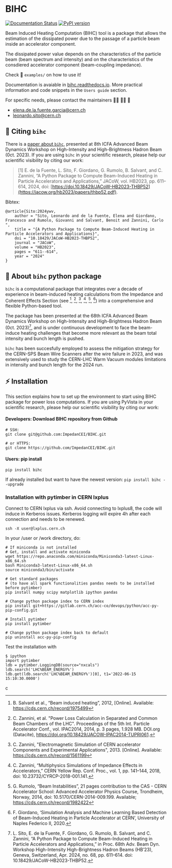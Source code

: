 # BIHC

[![Documentation Status](https://readthedocs.org/projects/bihc/badge/?version=latest)](https://bihc.readthedocs.io/en/latest/?badge=latest) [![PyPI version](https://badge.fury.io/py/bihc.svg)](https://badge.fury.io/py/bihc)

Beam Induced Heating Computation (BIHC) tool is a package that allows the estimation of the dissipated power due to the passage of a particle beam inside an accelerator component.

The dissipated power value depends on the characteristics of the particle beam (beam spectrum and intensity) and on the characteristics of the consdiered accelerator component (beam-coupling impedance).

Check :file_folder: `examples/` on how to use it!

Documentation is avaiable in [bihc.readthedocs.io](https://bihc.readthedocs.io/en/latest/). More practical information and code snippets in the `Users guide` section.

For specific needs, please contact the maintainers :woman_technologist: :man_technologist: :wave:
* elena.de.la.fuente.garcia@cern.ch
* leonardo.sito@cern.ch

:bookmark: Citing `bihc`
---
There is a [paper about `bihc`](10.18429/JACoW-HB2023-THBP52), presented at 8th ICFA Advanced Beam Dynamics Workshop on High-Intensity and High-Brightness Hadron Beam (0ct. 2023).
If you are using `bihc` in your scientific research, please help our scientific
visibility by citing our work:
> [1] E. de la Fuente, L. Sito, F. Giordano, G. Rumolo, B. Salvant, and C. Zannini, “A Python Package to Compute Beam-Induced Heating in Particle Accelerators and Applications,” JACoW, vol. HB2023, pp. 611–614, 2024, doi: [https://doi.10.18429/JACoW-HB2023-THBP52](https://jacow.org/hb2023/papers/thbp52.pdf). 

Bibtex:
```
@article{Sito:2024ywv,
    author = "Sito, Leonardo and de la Fuente, Elena and Giordano, Francesco and Rumolo, Giovanni and Salvant, Benoit and Zannini, Carlo ",
    title = "{A Python Package to Compute Beam-Induced Heating in Particle Accelerators and Applications}",
    doi = "10.18429/JACoW-HB2023-THBP52",
    journal = "JACoW",
    volume = "HB2023",
    pages = "611--614",
    year = "2024"
}
```
:mag_right: About `bihc` python package 
---

`bihc` is a computational package that integrates over a decade of experience in beam-induced heating calculations from the Impedance and Coherent Effects Section (see [^1], [^3], [^4], [^5], [^6], [^7]) into a comprehensive and flexible Python-based tool. 

The package has been presented at the 68th ICFA Advanced Beam Dynamics Workshop on High-Intensity and High-Brightness Hadron Beam (0ct. 2023)[^8], and is under continuous development to face the beam-induce heating challenges that become more relevant as the beam total intensity and bunch length is pushed.

`bihc` has been succesfully employed to assess the mitigation strategy for the CERN-SPS Beam Wire Scanners after the wire failure in 2023, and was extensively used to study the CERN-LHC Warm Vacuum modules limitations in intensity and bunch length for the 2024 run.

[^1]: B. Salvant et al., “Beam induced heating”, 2012, [Online]. Available: https://cds.cern.ch/record/1975499 

[^3]: C. Zannini, et al. "Power Loss Calculation in Separated and Common Beam Chambers of the LHC". Proceedings of the 5th Int. Particle Accelerator Conf., vol. IPAC2014, 2014, p. 3 pages, 1.928 MB. DOI.org (Datacite), https://doi.org/10.18429/JACOW-IPAC2014-TUPRI061. 

[^4]: C. Zannini, "Electromagnetic Simulation of CERN accelerator Components and Experimental Applications", 2013. [Online]. Available: https://cds.cern.ch/record/1561199 

[^5]: C. Zannini, “Multiphysics Simulations of Impedance Effects in Accelerators,” CERN Yellow Rep. Conf. Proc., vol. 1, pp. 141–144, 2018, doi: 10.23732/CYRCP-2018-001.141. 

[^6]: G. Rumolo, “Beam Instabilities”, 21 pages contribution to the CAS - CERN Accelerator School: Advanced Accelerator Physics Course, Trondheim, Norway, 2014, doi: 10.5170/CERN-2014-009.199. Available; https://cds.cern.ch/record/1982422

[^7]: F. Giordano, ‘Simulation Analysis and Machine Learning Based Detection of Beam-Induced Heating in Particle Accelerator at CERN’, University of Naples Federico II, 2020.

[^8]: L. Sito, E. de la Fuente, F. Giordano, G. Rumolo, B. Salvant, and C. Zannini, “A Python Package to Compute Beam-Induced Heating in Particle Accelerators and Applications,” in Proc. 68th Adv. Beam Dyn. Workshop High-Intensity High-Brightness Hadron Beams (HB’23), Geneva, Switzerland, Apr. 2024, no. 68, pp. 611–614. doi: 10.18429/JACoW-HB2023-THBP52. 

## :zap: Installation
This section explains how to set up the environment to start using BIHC package for power loss computations.
If you are using PyVista in your scientific research, please help our scientific
visibility by citing our work:


#### Developers: Download BIHC repository from Github
```
# SSH:
git clone git@github.com:ImpedanCEI/BIHC.git

# or HTTPS:
git clone https://github.com/ImpedanCEI/BIHC.git
```

#### Users: pip install 
```
pip install bihc
```
If already installed but want to have the newest version: `pip install bihc --upgrade`

### Installation with pytimber in CERN lxplus

Connect to CERN lxplus via ssh. Avoid connecting to lxplus8, the code will induce in Kerberos issues. Kerberos logging will expire 4h after each connection and needs to be renewed.
```
ssh -X user@lxplus.cern.ch
```
In your /user or /work directory, do:
```
# If miniconda is not installed
# Get, install and activate miniconda
wget https://repo.anaconda.com/miniconda/Miniconda3-latest-Linux-x86_64.sh
bash Miniconda3-latest-Linux-x86_64.sh 
source miniconda3/bin/activate

# Get standard packages 
# (to have all spark functionalities pandas needs to be installed before pytimber)
pip install numpy scipy matplotlib ipython pandas

# Change python package index to CERN index
pip install git+https://gitlab.cern.ch/acc-co/devops/python/acc-py-pip-config.git

# Install pytimber
pip install pytimber

# Change python package index back to default
pip uninstall acc-py-pip-config
```
Test the installation with 
```
$ ipython
import pytimber
ldb = pytimber.LoggingDB(source="nxcals") 
ldb.search('LHC%BEAM_ENERGY%')
ldb.get(ldb.search('LHC%BEAM_ENERGY%')[0], t1='2022-06-15 15:10:30.0000')
```
c


